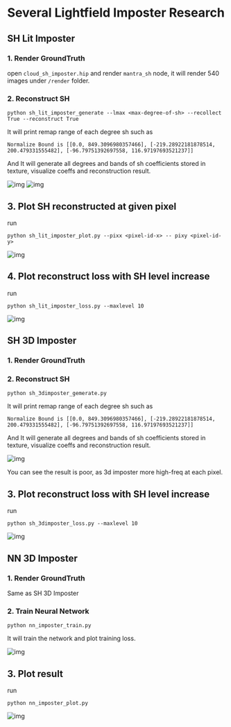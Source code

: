 # Several Lightfield Imposter Research

## SH Lit Imposter  

### 1. Render GroundTruth
open `cloud_sh_imposter.hip` and render `mantra_sh` node, it will render 540 images under `/render` folder.

### 2. Reconstruct SH
```shell
python sh_lit_imposter_generate --lmax <max-degree-of-sh> --recollect True --reconstruct True
```
It will print remap range of each degree sh such as  
```
Normalize Bound is [[0.0, 849.3096980357466], [-219.28922181878514, 200.479331555482], [-96.79751392697558, 116.97197693521237]]
```
And It will generate all degrees and bands of sh coefficients stored in texture, visualize coeffs and reconstruction result.  

![img](imgs/sh_levels.png)
![img](imgs/compares.png)


## 3. Plot SH reconstructed at given pixel  
run
```shell
python sh_lit_imposter_plot.py --pixx <pixel-id-x> -- pixy <pixel-id-y>
```
![img](imgs/sh_plot.png)

## 4. Plot reconstruct loss with SH level increase  
run
```shell
python sh_lit_imposter_loss.py --maxlevel 10
```
![img](imgs/loss.png)

## SH 3D Imposter

### 1. Render GroundTruth

### 2. Reconstruct SH
```shell
python sh_3dimposter_gemerate.py
```
It will print remap range of each degree sh such as  
```
Normalize Bound is [[0.0, 849.3096980357466], [-219.28922181878514, 200.479331555482], [-96.79751392697558, 116.97197693521237]]
```
And It will generate all degrees and bands of sh coefficients stored in texture, visualize coeffs and reconstruction result.  

![img](imgs/compare_3dimposter_sh.png)

You can see the result is poor, as 3d imposter more high-freq at each pixel.  

## 3. Plot reconstruct loss with SH level increase  
run
```shell
python sh_3dimposter_loss.py --maxlevel 10
```
![img](imgs/loss_3dimposter_sh.png)

## NN 3D Imposter

### 1. Render GroundTruth
Same as SH 3D Imposter

### 2. Train Neural Network
```shell
python nn_imposter_train.py
```
It will train the network and plot training loss.  

![img](imgs/train_imposternn.png)

## 3. Plot result  
run
```shell
python nn_imposter_plot.py
```
![img](imgs/compare_nn_imposter.gif)